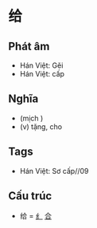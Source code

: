# 给

## Phát âm
* Hán Việt: Gěi
* Hán Việt: cấp

## Nghĩa
* (mịch )
* (v) tặng, cho

## Tags
* Hán Việt: Sơ cấp//09

## Cấu trúc
* 给 = [纟](纟.md) [合](合.md)

<script>window.HANZI_FIELD='给';</script>